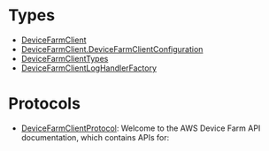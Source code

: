 # Types

  - [DeviceFarmClient](/aws-sdk-swift/reference/0.x/AWSDeviceFarm/DeviceFarmClient)
  - [DeviceFarmClient.DeviceFarmClientConfiguration](/aws-sdk-swift/reference/0.x/AWSDeviceFarm/DeviceFarmClient_DeviceFarmClientConfiguration)
  - [DeviceFarmClientTypes](/aws-sdk-swift/reference/0.x/AWSDeviceFarm/DeviceFarmClientTypes)
  - [DeviceFarmClientLogHandlerFactory](/aws-sdk-swift/reference/0.x/AWSDeviceFarm/DeviceFarmClientLogHandlerFactory)

# Protocols

  - [DeviceFarmClientProtocol](/aws-sdk-swift/reference/0.x/AWSDeviceFarm/DeviceFarmClientProtocol):
    Welcome to the AWS Device Farm API documentation, which contains APIs for:
